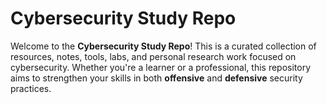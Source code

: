 # Cybersecurity Study Repo

Welcome to the **Cybersecurity Study Repo**! This is a curated collection of resources, notes, tools, labs, and personal research work focused on cybersecurity. Whether you're a learner or a professional, this repository aims to strengthen your skills in both **offensive** and **defensive** security practices.
